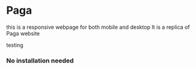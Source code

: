# Paga 
this is a responsive webpage for both mobile and desktop
It is a replica of Paga website 

testing

### No installation needed
